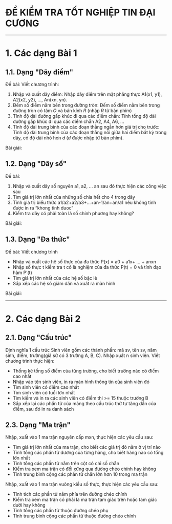 # ĐỀ KIỂM TRA TỐT NGHIỆP TIN ĐẠI CƯƠNG

---

# 1. Các dạng Bài 1

## 1.1. Dạng "Dãy điểm"

Đề bài:
Viết chương trình:

1. Nhập và xuất dãy điểm: Nhập dãy điểm trên mặt phẳng thực A1(x1, y1), A2(x2, y2), ..., An(xn, yn).
2. Đếm số điểm nằm bên trong đường tròn: Đếm số điểm nằm bên trong đường tròn có tâm $O$ và bán kính $R$ (nhập $R$ từ bàn phím)
3. Tính độ dài đường gấp khúc đi qua các điểm chẵn: Tính tổng độ dài đường gấp khúc đi qua các điểm chẵn A2, A4, A6, ...
4. Tính độ dài trung bình của các đoạn thẳng ngắn hơn giá trị cho trước: Tính độ dài trung bình của các đoạn thẳng nối giữa hai điểm bất kỳ trong dãy, có độ dài nhỏ hơn $d$ ($d$ được nhập từ bàn phím).

Bài giải:

## 1.2. Dạng "Dãy số"

Đề bài:

1. Nhập và xuất dãy số nguyên a1, a2, ... an sau đó thực hiện các công việc sau
2. Tìm giá trị lớn nhất của những số chia hết cho 4 trong dãy
3. Tính giá trị biểu thức a1/a2+a2/a3+…+an-1/an+an/a1 nếu không tính được in ra “khong tinh duoc”
4. Kiểm tra dãy có phải toàn là số chính phương hay không?

Bài giải:

## 1.3. Dạng "Đa thức"

Đề bài:
Viết chương trình

- Nhập và xuất các hệ số thực của đa thức P(x) = a0 + a1x+ ... + anxn
- Nhập số thực t kiểm tra t có là nghiệm của đa thức P(t) = 0 và tính đạo hàm P’(t)
- Tìm giá trị lớn nhất của các hệ số bậc lẻ
- Sắp xếp các hệ số giảm dần và xuất ra màn hình

Bài giải:

---

# 2. Các dạng Bài 2

## 2.1. Dạng "Cấu trúc"

Định nghĩa 1 cấu trúc Sinh viên gồm các thành phần: mã sv, tên sv, năm sinh, điểm, trường(giả sử có 3 trường A, B, C). Nhập xuất n sinh viên. Viết chương trình thực hiện:

- Thống kê tổng số điểm của từng trường, cho biết trường nào có điểm cao nhất
- Nhập vào tên sinh viên, in ra màn hình thông tin của sinh viên đó
- Tìm sinh viên có điểm cao nhất
- Tìm sinh viên có tuổi lớn nhất
- Tìm kiếm và in ra các sinh viên có điểm thi >= 15 thuộc trường B
- Sắp xếp lại các phần tử của mảng theo cấu trúc thứ tự tăng dần của điểm, sau đó in ra danh sách

## 2.3. Dạng "Ma trận"

Nhập, xuất vào 1 ma trận nguyên cấp mxn, thực hiện các yêu cầu sau:

- Tìm giá trị lớn nhất của ma trận, cho biết các giá trị đó nằm ở vị trí nào
- Tính tổng các phần tử dương của từng hàng, cho biết hàng nào có tổng lớn nhất
- Tính tổng các phần tử nằm trên cột có chỉ số chẵn
- Kiểm tra xem ma trận có đối xứng qua đường chéo chính hay không
- Tính trung bình cộng các phần tử chẵn lớn hơn 10 trong ma trận

Nhập, xuất vào 1 ma trận vuông kiểu số thực, thực hiện các yêu cầu sau:

- Tính tích các phần tử nằm phía trên đường chéo chính
- Kiểm tra xem ma trận có phải là ma trận tam giác trên hoặc tam giác dưới hay không
- Tính tổng các phần tử thuộc đường chéo phụ
- Tính trung bình cộng các phần tử thuộc đường chéo chính
